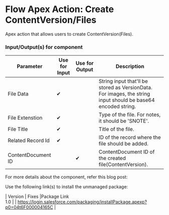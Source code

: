 # Flow Apex Action: Create ContentVersion/Files
Apex action that allows users to create ContentVersion(Files).

### Input/Output(s) for component
|Parameter	               |Use for Input	   |Use for Output	   |Description 
|-|-|-|-|
| File Data | ✔ | | String input that'll be stored as VersionData. For images, the string input should be base64 encoded string. |
| File Extenstion | ✔ | | Type of the file. For notes, it should be 'SNOTE'. |
| File Title | ✔ | | Title of the file. |
| Related Record Id | ✔ | | ID of the record where the file should be added. |
| ContentDocument ID | | ✔ | ContentDocument ID of the created file(ContentVersion). |

For more details about the component, refer this blog post: <Blogpost link>

Use the following link(s) to install the unmanaged package: 

| Version | Fixes |Package Link	    
 1.0 | | https://login.salesforce.com/packaging/installPackage.apexp?p0=04t6F000004165C |
